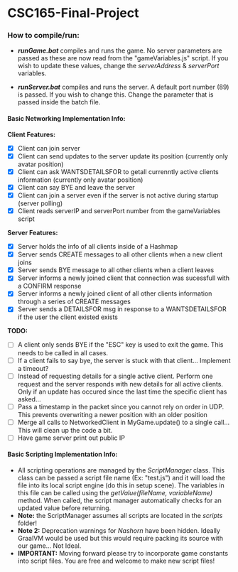 # CSC165-Final-Project

### How to compile/run:

* ***runGame.bat*** compiles and runs the game. No server parameters are passed as these are now read from the "gameVariables.js" script. If you wish to update these values, change the *serverAddress* & *serverPort* variables.

* ***runServer.bat*** compiles and runs the server. A default port number (89) is passed. If you wish to change this. Change the parameter that is passed inside the batch file.


#### **Basic Networking Implementation Info:**
**Client Features:**
- [x] Client can join server
- [x] Client can send updates to the server update its position (currently only avatar position)
- [x] Client can ask WANTSDETAILSFOR to getall currenntly active clients information (currently only avatar position)
- [x] Client can say BYE and leave the server
- [x] Client can join a server even if the server is not active during startup (server polling)
- [x] Client reads serverIP and serverPort number from the gameVariables script

**Server Features:**
- [x] Server holds the info of all clients inside of a Hashmap
- [x] Server sends CREATE messages to all other clients when a new client joins
- [x] Server sends BYE message to all other clients when a client leaves
- [x] Server informs a newly joined client that connection was sucessfull with a CONFIRM response
- [x] Server informs a newly joined client of all other clients information through a series of CREATE messages
- [x] Server sends a DETAILSFOR msg in response to a WANTSDETAILSFOR if the user the client existed exists

**TODO:**
- [ ] A client only sends BYE if the "ESC" key is used to exit the game. This needs to be called in all cases.
- [ ] If a client fails to say bye, the server is stuck with that client... Implement a timeout?
- [ ] Instead of requesting details for a single active client. Perform one request and the server responds with new details for all active clients. Only if an update has occured since the last time the specific client has asked...
- [ ] Pass a timestamp in the packet since you cannot rely on order in UDP. This prevents overwriting a newer position with an older position
- [ ] Merge all calls to NetworkedClient in MyGame.update() to a single call... This will clean up the code a bit.
- [ ] Have game server print out public IP

#### **Basic Scripting Implementation Info:**
* All scripting operations are managed by the  *ScriptManager* class. This class can be passed a script file name (Ex: "test.js") and it will load the file into its local script engine (do this in setup scene). The variables in this file can be called using the *getValue(fileName, variableName)* method. When called, the script manager automatically checks for an updated value before returning.
* **Note:** the ScriptManager assumes all scripts are located in the *scripts* folder!
* **Note 2:** Deprecation warnings for *Nashorn* have been hidden. Ideally GraalVM would be used but this would require packing its source with our game... Not Ideal.
* **IMPORTANT:** Moving forward please try to incorporate game constants into script files. You are free and welcome to make new script files!